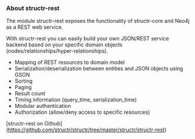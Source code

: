 ### About structr-rest

The module structr-rest exposes the functionality of structr-core and Neo4j as a REST web service.

With structr-rest you can easily build your own JSON/REST service backend based on your specific domain objects (nodes/relationships/hyper-relationships).

- Mapping of REST resources to domain model
- Serialization/deserialization between entities and JSON objects using GSON
- Sorting
- Paging
- Result count
- Timing information (query_time, serialization_time)
- Modular authentication
- Authorization (allow/deny access to specific resources)

[structr-rest on Github] (https://github.com/structr/structr/tree/master/structr/structr-rest)

